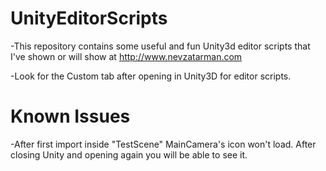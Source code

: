 UnityEditorScripts
==================
-This repository contains some useful and fun Unity3d editor scripts that I've shown or will show at 
http://www.nevzatarman.com

-Look for the Custom tab after opening in Unity3D for editor scripts.

Known Issues
==================
-After first import inside "TestScene" MainCamera's icon won't load. After closing Unity and opening again you will be able to see it.
